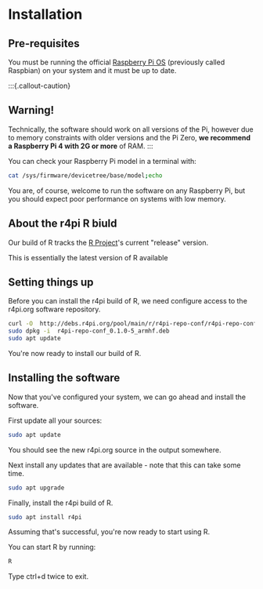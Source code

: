 # Installation


## Pre-requisites

You must be running the official [Raspberry Pi OS](https://www.raspberrypi.org/software/operating-systems/)
(previously called Raspbian) on your system and it must be up to date.

:::{.callout-caution}
## Warning!
Technically, the software should work on all versions of the Pi, however due to memory constraints with older versions
and the Pi Zero, **we recommend a Raspberry Pi 4 with 2G or more** of RAM.
:::

You can check your Raspberry Pi model in a terminal with:

```bash
cat /sys/firmware/devicetree/base/model;echo
```

You are, of course, welcome to run the software on any Raspberry Pi, but you should expect poor performance on systems
with low memory.


## About the r4pi R biuld

Our build of R tracks the [R Project](https://r-project.org)'s current "release" version.

This is essentially the latest version of R available


## Setting things up

Before you can install the r4pi build of R, we need configure access to the r4pi.org software repository.

```bash
curl -O  http://debs.r4pi.org/pool/main/r/r4pi-repo-conf/r4pi-repo-conf_0.1.0-5_armhf.deb
sudo dpkg -i  r4pi-repo-conf_0.1.0-5_armhf.deb
sudo apt update
```

You're now ready to install our build of R.

## Installing the software

Now that you've configured your system, we can go ahead and install the software.

First update all your sources:

```bash
sudo apt update
```

You should see the new r4pi.org source in the output somewhere.

Next install any updates that are available - note that this can take some time.

```bash
sudo apt upgrade
```

Finally, install the r4pi build of R.

```bash
sudo apt install r4pi
```

Assuming that's successful, you're now ready to start using R.

You can start R by running:

```bash
R
```

Type ctrl+d twice to exit.
